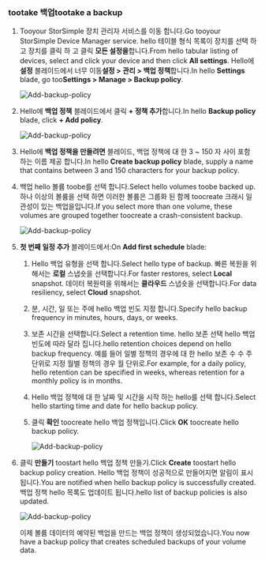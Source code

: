 <!--author=alkohli last changed: 01/12/17-->

### <a name="tootake-a-backup"></a><span data-ttu-id="4eadd-101">tootake 백업</span><span class="sxs-lookup"><span data-stu-id="4eadd-101">tootake a backup</span></span>

1. <span data-ttu-id="4eadd-102">Tooyour StorSimple 장치 관리자 서비스를 이동 합니다.</span><span class="sxs-lookup"><span data-stu-id="4eadd-102">Go tooyour StorSimple Device Manager service.</span></span> <span data-ttu-id="4eadd-103">hello 테이블 형식 목록이 장치를 선택 하 고 장치를 클릭 하 고 클릭 **모든 설정을**합니다.</span><span class="sxs-lookup"><span data-stu-id="4eadd-103">From hello tabular listing of devices, select and click your device and then click **All settings**.</span></span> <span data-ttu-id="4eadd-104">Hello에 **설정** 블레이드에서 너무 이동**설정 > 관리 > 백업 정책**합니다.</span><span class="sxs-lookup"><span data-stu-id="4eadd-104">In hello **Settings** blade, go too**Settings > Manage > Backup policy**.</span></span>

    ![Add-backup-policy](./media/storsimple-8000-take-backup/step8takebu1.png)

2. <span data-ttu-id="4eadd-106">Hello에 **백업 정책** 블레이드에서 클릭 **+ 정책 추가**합니다.</span><span class="sxs-lookup"><span data-stu-id="4eadd-106">In hello **Backup policy** blade, click **+ Add policy**.</span></span>

    ![Add-backup-policy](./media/storsimple-8000-take-backup/step8takebu2.png)

3. <span data-ttu-id="4eadd-108">Hello에 **백업 정책을 만들려면** 블레이드, 백업 정책에 대 한 3 ~ 150 자 사이 포함 하는 이름 제공 합니다.</span><span class="sxs-lookup"><span data-stu-id="4eadd-108">In hello **Create backup policy** blade, supply a name that contains between 3 and 150 characters for your backup policy.</span></span>

4. <span data-ttu-id="4eadd-109">백업 hello 볼륨 toobe를 선택 합니다.</span><span class="sxs-lookup"><span data-stu-id="4eadd-109">Select hello volumes toobe backed up.</span></span> <span data-ttu-id="4eadd-110">하나 이상의 볼륨을 선택 하면 이러한 볼륨은 그룹화 된 함께 toocreate 크래시 일관성이 있는 백업을입니다.</span><span class="sxs-lookup"><span data-stu-id="4eadd-110">If you select more than one volume, these volumes are grouped together toocreate a crash-consistent backup.</span></span>

    ![Add-backup-policy](./media/storsimple-8000-take-backup/step8takebu4.png)

5. <span data-ttu-id="4eadd-112">**첫 번째 일정 추가** 블레이드에서:</span><span class="sxs-lookup"><span data-stu-id="4eadd-112">On **Add first schedule** blade:</span></span>

    1. <span data-ttu-id="4eadd-113">Hello 백업 유형을 선택 합니다.</span><span class="sxs-lookup"><span data-stu-id="4eadd-113">Select hello type of backup.</span></span> <span data-ttu-id="4eadd-114">빠른 복원을 위해서는 **로컬** 스냅숏을 선택합니다.</span><span class="sxs-lookup"><span data-stu-id="4eadd-114">For faster restores, select **Local** snapshot.</span></span> <span data-ttu-id="4eadd-115">데이터 복원력을 위해서는 **클라우드** 스냅숏을 선택합니다.</span><span class="sxs-lookup"><span data-stu-id="4eadd-115">For data resiliency, select **Cloud** snapshot.</span></span>
    2. <span data-ttu-id="4eadd-116">분, 시간, 일 또는 주에 hello 백업 빈도 지정 합니다.</span><span class="sxs-lookup"><span data-stu-id="4eadd-116">Specify hello backup frequency in minutes, hours, days, or weeks.</span></span>
    3. <span data-ttu-id="4eadd-117">보존 시간을 선택합니다.</span><span class="sxs-lookup"><span data-stu-id="4eadd-117">Select a retention time.</span></span> <span data-ttu-id="4eadd-118">hello 보존 선택 hello 백업 빈도에 따라 달라 집니다.</span><span class="sxs-lookup"><span data-stu-id="4eadd-118">hello retention choices depend on hello backup frequency.</span></span> <span data-ttu-id="4eadd-119">예를 들어 일별 정책의 경우에 대 한 hello 보존 수 수 주 단위로 지정 월별 정책의 경우 월 단위로.</span><span class="sxs-lookup"><span data-stu-id="4eadd-119">For example, for a daily policy, hello retention can be specified in weeks, whereas retention for a monthly policy is in months.</span></span>
    4. <span data-ttu-id="4eadd-120">Hello 백업 정책에 대 한 날짜 및 시간을 시작 하는 hello를 선택 합니다.</span><span class="sxs-lookup"><span data-stu-id="4eadd-120">Select hello starting time and date for hello backup policy.</span></span>
    5. <span data-ttu-id="4eadd-121">클릭 **확인** toocreate hello 백업 정책입니다.</span><span class="sxs-lookup"><span data-stu-id="4eadd-121">Click **OK** toocreate hello backup policy.</span></span>

        ![Add-backup-policy](./media/storsimple-8000-take-backup/step8takebu5.png) 

6. <span data-ttu-id="4eadd-123">클릭 **만들기** toostart hello 백업 정책 만들기.</span><span class="sxs-lookup"><span data-stu-id="4eadd-123">Click **Create** toostart hello backup policy creation.</span></span> <span data-ttu-id="4eadd-124">Hello 백업 정책이 성공적으로 만들어지면 알림이 표시 됩니다.</span><span class="sxs-lookup"><span data-stu-id="4eadd-124">You are notified when hello backup policy is successfully created.</span></span> <span data-ttu-id="4eadd-125">백업 정책 hello 목록도 업데이트 됩니다.</span><span class="sxs-lookup"><span data-stu-id="4eadd-125">hello list of backup policies is also updated.</span></span>
      
      ![Add-backup-policy](./media/storsimple-8000-take-backup/step8takebu9.png)
      
      <span data-ttu-id="4eadd-127">이제 볼륨 데이터의 예약된 백업을 만드는 백업 정책이 생성되었습니다.</span><span class="sxs-lookup"><span data-stu-id="4eadd-127">You now have a backup policy that creates scheduled backups of your volume data.</span></span>




